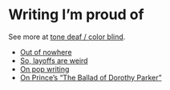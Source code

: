 # Writing I’m proud of
See more at [tone deaf / color blind][1].

- [Out of nowhere][2]
- [So, layoffs are weird][3]
- [On pop writing][4]
- [On Prince’s “The Ballad of Dorothy Parker”][5]


[1]:	https://tonedeafcolorblind.substack.com
[2]:	https://tonedeafcolorblind.substack.com/p/out-of-nowhere
[3]:	https://tonedeafcolorblind.substack.com/p/217-so-layoffs-are-weird
[4]:	https://tonedeafcolorblind.substack.com/p/on-pop-writing
[5]:	https://tonedeafcolorblind.substack.com/p/on-princes-the-ballad-of-dorothy-parker